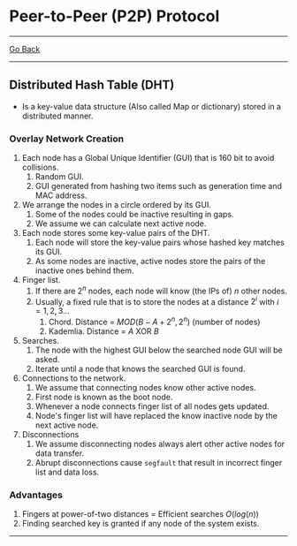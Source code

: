 # Peer-to-Peer (P2P) Protocol
---
[Go Back](../README.md)

---
## Distributed Hash Table (DHT)
- Is a key-value data structure (Also called Map or dictionary) stored in a distributed manner.
### Overlay Network Creation
1. Each node has a Global Unique Identifier (GUI) that is 160 bit to avoid collisions.
	1. Random GUI.
	2. GUI generated from hashing two items such as generation time and MAC address.
2. We arrange the nodes in a circle ordered by its GUI.
	1. Some of the nodes could be inactive resulting in gaps.
	2. We assume we can calculate next active node.
3. Each node stores some key-value pairs of the DHT.
	1. Each node will store the key-value pairs whose hashed key matches its GUI.
	2. As some nodes are inactive, active nodes store the pairs of the inactive ones behind them.
4. Finger list.
	1. If there are $2^n$ nodes, each node will know (the IPs of) $n$ other nodes.
	2. Usually, a fixed rule that is to store the nodes at a distance $2^i$ with $i = 1, 2, 3 ...$
		1. Chord. Distance = $MOD(B-A+2^n, 2^n$) (number of nodes)
		2. Kademlia. Distance = $A$ XOR $B$
5. Searches.
	1. The node with the highest GUI below the searched node GUI will be asked.
	2. Iterate until a node that knows the searched GUI is found.
6. Connections to the network.
	1. We assume that connecting nodes know other active nodes.
	2. First node is known as the boot node.
	3. Whenever a node connects finger list of all nodes gets updated.
	4. Node's finger list will have replaced the know inactive node by the next active node.
7. Disconnections
	1. We assume disconnecting nodes always alert other active nodes for data transfer.
	2. Abrupt disconnections cause `segfault` that result in incorrect finger list and data loss.
### Advantages
1. Fingers at power-of-two distances = Efficient searches $O(log(n))$
2. Finding searched key is granted if any node of the system exists.
 ---